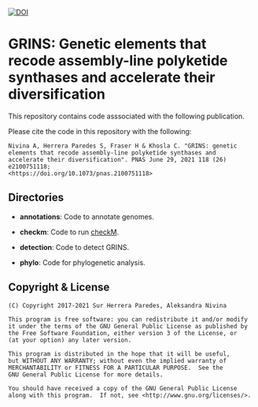 [![DOI](https://img.shields.io/badge/DOI-10.1073%2Fpnas.2100751118-blue.svg)](https://doi.org/10.1073/pnas.2100751118)

# GRINS: Genetic elements that recode assembly-line polyketide synthases and accelerate their diversification

This repository contains code asssociated with the following publication.

Please cite the code in this repository with the following:

    Nivina A, Herrera Paredes S, Fraser H & Khosla C. "GRINS: genetic
    elements that recode assembly-line polyketide synthases and
    accelerate their diversification". PNAS June 29, 2021 118 (26) e2100751118;
    <https://doi.org/10.1073/pnas.2100751118>

## Directories

* **annotations**: Code to annotate genomes.

* **checkm**: Code to run [checkM](https://github.com/Ecogenomics/CheckM).

* **detection**: Code to detect GRINS.

* **phylo**: Code for phylogenetic analysis.

## Copyright & License

    (C) Copyright 2017-2021 Sur Herrera Paredes, Aleksandra Nivina

    This program is free software: you can redistribute it and/or modify
    it under the terms of the GNU General Public License as published by
    the Free Software Foundation, either version 3 of the License, or
    (at your option) any later version.

    This program is distributed in the hope that it will be useful,
    but WITHOUT ANY WARRANTY; without even the implied warranty of
    MERCHANTABILITY or FITNESS FOR A PARTICULAR PURPOSE.  See the
    GNU General Public License for more details.

    You should have received a copy of the GNU General Public License
    along with this program.  If not, see <http://www.gnu.org/licenses/>.
